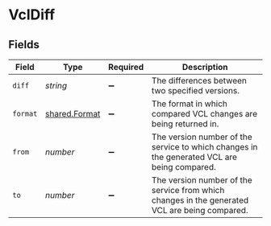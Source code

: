 # VclDiff


## Fields

| Field                                                                                         | Type                                                                                          | Required                                                                                      | Description                                                                                   |
| --------------------------------------------------------------------------------------------- | --------------------------------------------------------------------------------------------- | --------------------------------------------------------------------------------------------- | --------------------------------------------------------------------------------------------- |
| `diff`                                                                                        | *string*                                                                                      | :heavy_minus_sign:                                                                            | The differences between two specified versions.                                               |
| `format`                                                                                      | [shared.Format](../../models/shared/format.md)                                                | :heavy_minus_sign:                                                                            | The format in which compared VCL changes are being returned in.                               |
| `from`                                                                                        | *number*                                                                                      | :heavy_minus_sign:                                                                            | The version number of the service to which changes in the generated VCL are being compared.   |
| `to`                                                                                          | *number*                                                                                      | :heavy_minus_sign:                                                                            | The version number of the service from which changes in the generated VCL are being compared. |